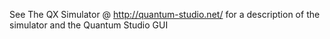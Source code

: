 See The QX Simulator @ http://quantum-studio.net/ for a description of the simulator and the Quantum Studio GUI

